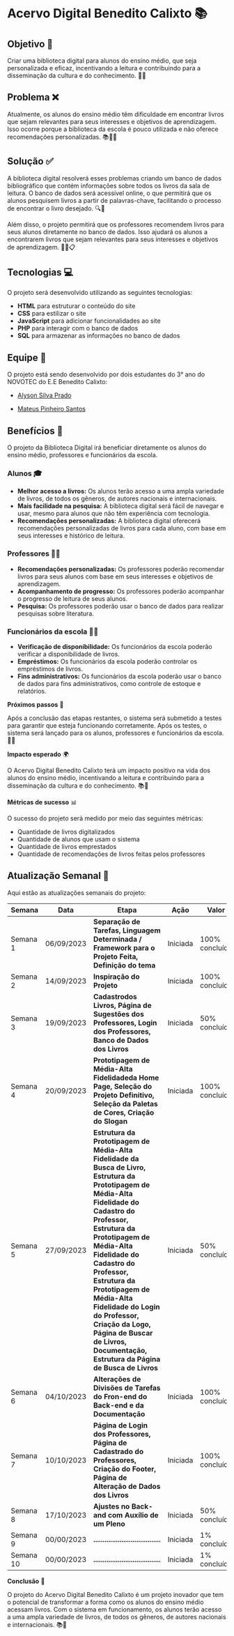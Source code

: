# **Acervo Digital Benedito Calixto** 📚

## **Objetivo** 🎯

Criar uma biblioteca digital para alunos do ensino médio, que seja personalizada e eficaz, incentivando a leitura e contribuindo para a disseminação da cultura e do conhecimento. 📖💡

## **Problema** ❌

Atualmente, os alunos do ensino médio têm dificuldade em encontrar livros que sejam relevantes para seus interesses e objetivos de aprendizagem. Isso ocorre porque a biblioteca da escola é pouco utilizada e não oferece recomendações personalizadas. 📚🤷‍♂️

## **Solução** ✅

A biblioteca digital resolverá esses problemas criando um banco de dados bibliográfico que contém informações sobre todos os livros da sala de leitura. O banco de dados será acessível online, o que permitirá que os alunos pesquisem livros a partir de palavras-chave, facilitando o processo de encontrar o livro desejado. 🔍📱

Além disso, o projeto permitirá que os professores recomendem livros para seus alunos diretamente no banco de dados. Isso ajudará os alunos a encontrarem livros que sejam relevantes para seus interesses e objetivos de aprendizagem. 👩‍🏫📋

## **Tecnologias** 💻

O projeto será desenvolvido utilizando as seguintes tecnologias:

* **HTML** para estruturar o conteúdo do site
* **CSS** para estilizar o site
* **JavaScript** para adicionar funcionalidades ao site
* **PHP** para interagir com o banco de dados
* **SQL** para armazenar as informações no banco de dados


## **Equipe 👥**

O projeto está sendo desenvolvido por dois estudantes do 3° ano do NOVOTEC do E.E Benedito Calixto:


*  [Alyson Silva Prado](https://github.com/alysonsilvaprado) 

*  [Mateus Pinheiro Santos](https://github.com/mateuspinheirosantos) 


## **Benefícios** 🌟

O projeto da Biblioteca Digital irá beneficiar diretamente os alunos do ensino médio, professores e funcionários da escola.

### **Alunos** 🎓

* **Melhor acesso a livros:** Os alunos terão acesso a uma ampla variedade de livros, de todos os gêneros, de autores nacionais e internacionais.
* **Mais facilidade na pesquisa:** A biblioteca digital será fácil de navegar e usar, mesmo para alunos que não têm experiência com tecnologia.
* **Recomendações personalizadas:** A biblioteca digital oferecerá recomendações personalizadas de livros para cada aluno, com base em seus interesses e histórico de leitura.

### **Professores** 👨‍🏫

* **Recomendações personalizadas:** Os professores poderão recomendar livros para seus alunos com base em seus interesses e objetivos de aprendizagem.
* **Acompanhamento de progresso:** Os professores poderão acompanhar o progresso de leitura de seus alunos.
* **Pesquisa:** Os professores poderão usar o banco de dados para realizar pesquisas sobre literatura.

### **Funcionários da escola** 👩‍💼

* **Verificação de disponibilidade:** Os funcionários da escola poderão verificar a disponibilidade de livros.
* **Empréstimos:** Os funcionários da escola poderão controlar os empréstimos de livros.
* **Fins administrativos:** Os funcionários da escola poderão usar o banco de dados para fins administrativos, como controle de estoque e relatórios.


**Próximos passos** 🚀

Após a conclusão das etapas restantes, o sistema será submetido a testes para garantir que esteja funcionando corretamente. Após os testes, o sistema será lançado para os alunos, professores e funcionários da escola. 🧪🚀

**Impacto esperado** 🌍

O Acervo Digital Benedito Calixto terá um impacto positivo na vida dos alunos do ensino médio, incentivando a leitura e contribuindo para a disseminação da cultura e do conhecimento. 📚🌱

**Métricas de sucesso** 📊

O sucesso do projeto será medido por meio das seguintes métricas:

*  Quantidade de livros digitalizados
*  Quantidade de alunos que usam o sistema
*  Quantidade de livros emprestados
*  Quantidade de recomendações de livros feitas pelos professores

  ## **Atualização Semanal** 📅

Aqui estão as atualizações semanais do projeto:

| Semana | Data | Etapa | Ação | Valor |
| ------ | --- | ----- | ----- | ----- |
| Semana 1 | 06/09/2023 | **Separação de Tarefas, Linguagem Determinada / Framework para o Projeto Feita, Definição do tema** | Iniciada | 100% concluída |
| Semana 2 | 14/09/2023 | **Inspiração do Projeto** | Iniciada | 100% concluída |
| Semana 3 | 19/09/2023 | **Cadastrodos Livros, Página de Sugestões dos Professores, Login dos Professores, Banco de Dados dos Livros** | Iniciada | 50% concluída |
| Semana 4 | 20/09/2023 | **Prototipagem de Média-Alta Fidelidadeda Home Page, Seleção do Projeto Definitivo, Seleção da Paletas de Cores, Criação  do Slogan** | Iniciada | 100% concluída |
| Semana 5 | 27/09/2023 | **Estrutura  da Prototipagem de Média-Alta Fidelidade da Busca de Livro, Estrutura  da Prototipagem de Média-Alta Fidelidade do Cadastro do Professor, Estrutura  da Prototipagem de Média-Alta Fidelidade do Cadastro do Professor, Estrutura  da Prototipagem de Média-Alta Fidelidade do Login do Professor, Criação da Logo, Página  de Buscar de Livros, Documentação, Estrutura da Página de Busca  de Livros** | Iniciada | 50% concluída |
| Semana 6 | 04/10/2023 | **Alterações de Divisões de Tarefas do Fron-end do Back-end e da Documentação** | Iniciada | 100% concluída |
| Semana 7 | 10/10/2023 | **Página de Login dos Professores, Página de Cadastrado do Professores, Criação do Footer, Página de Alteração de Dados dos Livros** | Iniciada | 100% concluída |
| Semana 8 | 17/10/2023 | **Ajustes no Back-and com Auxílio de um Pleno** | Iniciada | 50% concluída |
| Semana 9 | 00/00/2023 | **....................................** | Iniciada | 1% concluída |
| Semana 10 | 00/00/2023 | **....................................** | Iniciada | 1% concluída |




**Conclusão** 🎉

O projeto do Acervo Digital Benedito Calixto é um projeto inovador que tem o potencial de transformar a forma como os alunos do ensino médio acessam livros. Com o sistema em funcionamento, os alunos terão acesso a uma ampla variedade de livros, de todos os gêneros, de autores nacionais e internacionais. 📚🌟

